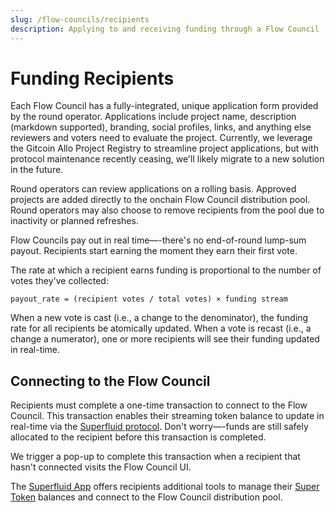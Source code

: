 ```yaml
---
slug: /flow-councils/recipients
description: Applying to and receiving funding through a Flow Council
---
```


# Funding Recipients
Each Flow Council has a fully-integrated, unique application form provided by the round operator. Applications include project name, description (markdown supported), branding, social profiles, links, and anything else reviewers and voters need to evaluate the project. Currently, we leverage the Gitcoin Allo Project Registry to streamline project applications, but with protocol maintenance recently ceasing, we'll likely migrate to a new solution in the future.

Round operators can review applications on a rolling basis. Approved projects are added directly to the onchain Flow Council distribution pool. Round operators may also choose to remove recipients from the pool due to inactivity or planned refreshes.

Flow Councils pay out in real time—-there's no end-of-round lump-sum payout. Recipients start earning the moment they earn their first vote.

The rate at which a recipient earns funding is proportional to the number of votes they've collected: 

`payout_rate = (recipient votes / total votes) × funding stream`

When a new vote is cast (i.e., a change to the denominator), the funding rate for all recipients be atomically updated. When a vote is recast (i.e., a change a numerator), one or more recipients will see their funding updated in real-time.

## Connecting to the Flow Council
Recipients must complete a one-time transaction to connect to the Flow Council. This transaction enables their streaming token balance to update in real-time via the [Superfluid protocol](https://docs.superfluid.finance/docs/concepts/superfluid). Don't worry—-funds are still safely allocated to the recipient before this transaction is completed. 

We trigger a pop-up to complete this transaction when a recipient that hasn't connected visits the Flow Council UI.

The [Superfluid App](https://app.superfluid.finance/) offers recipients additional tools to manage their [Super Token](https://docs.superfluid.finance/docs/concepts/overview/super-tokens) balances and connect to the Flow Council distribution pool.